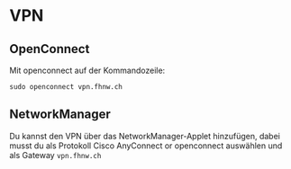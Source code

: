 # VPN

## OpenConnect

Mit openconnect auf der Kommandozeile:

```
sudo openconnect vpn.fhnw.ch
```

## NetworkManager

Du kannst den VPN über das NetworkManager-Applet hinzufügen, dabei musst du als Protokoll Cisco AnyConnect or openconnect auswählen und als Gateway `vpn.fhnw.ch`
